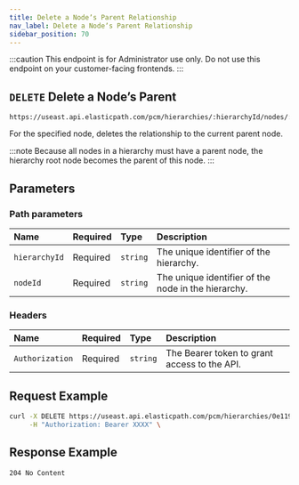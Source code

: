 ```yaml
---
title: Delete a Nodeʼs Parent Relationship
nav_label: Delete a Nodeʼs Parent Relationship
sidebar_position: 70
---
```


:::caution
This endpoint is for Administrator use only. Do not use this endpoint on your customer-facing frontends.
:::

## `DELETE` Delete a Nodeʼs Parent

```http
https://useast.api.elasticpath.com/pcm/hierarchies/:hierarchyId/nodes/:nodeId/relationships/parent
```

For the specified node, deletes the relationship to the current parent node.

:::note
Because all nodes in a hierarchy must have a parent node, the hierarchy root node becomes the parent of this node.
:::

## Parameters

### Path parameters

| Name | Required | Type | Description |
| :--- | :--- | :--- | :--- |
| `hierarchyId` | Required | `string` | The unique identifier of the hierarchy. |
| `nodeId` | Required | `string` | The unique identifier of the node in the hierarchy. |

### Headers

| Name | Required | Type | Description |
| :--- | :--- | :--- | :--- |
| `Authorization` | Required | `string` | The Bearer token to grant access to the API. |

## Request Example

```bash
curl -X DELETE https://useast.api.elasticpath.com/pcm/hierarchies/0e119de2-5fb0-4bca-9b84-b3fc6c903007/nodes/de3c3590-4138-4943-b04d-d7b7dc48fa54/relationships/parent \
     -H "Authorization: Bearer XXXX" \
```

## Response Example

`204 No Content`
